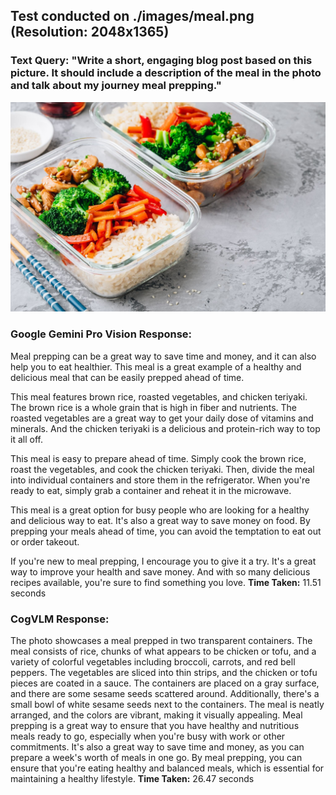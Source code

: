 ## Test conducted on ./images/meal.png (Resolution: 2048x1365)

### Text Query: "Write a short, engaging blog post based on this picture. It should include a description of the meal in the photo and talk about my journey meal prepping."

![Image](./images/meal.png)

### Google Gemini Pro Vision Response:
 Meal prepping can be a great way to save time and money, and it can also help you to eat healthier. This meal is a great example of a healthy and delicious meal that can be easily prepped ahead of time.

This meal features brown rice, roasted vegetables, and chicken teriyaki. The brown rice is a whole grain that is high in fiber and nutrients. The roasted vegetables are a great way to get your daily dose of vitamins and minerals. And the chicken teriyaki is a delicious and protein-rich way to top it all off.

This meal is easy to prepare ahead of time. Simply cook the brown rice, roast the vegetables, and cook the chicken teriyaki. Then, divide the meal into individual containers and store them in the refrigerator. When you're ready to eat, simply grab a container and reheat it in the microwave.

This meal is a great option for busy people who are looking for a healthy and delicious way to eat. It's also a great way to save money on food. By prepping your meals ahead of time, you can avoid the temptation to eat out or order takeout.

If you're new to meal prepping, I encourage you to give it a try. It's a great way to improve your health and save money. And with so many delicious recipes available, you're sure to find something you love.
**Time Taken:** 11.51 seconds

### CogVLM Response:
The photo showcases a meal prepped in two transparent containers. The meal consists of rice, chunks of what appears to be chicken or tofu, and a variety of colorful vegetables including broccoli, carrots, and red bell peppers. The vegetables are sliced into thin strips, and the chicken or tofu pieces are coated in a sauce. The containers are placed on a gray surface, and there are some sesame seeds scattered around. Additionally, there's a small bowl of white sesame seeds next to the containers. The meal is neatly arranged, and the colors are vibrant, making it visually appealing.
Meal prepping is a great way to ensure that you have healthy and nutritious meals ready to go, especially when you're busy with work or other commitments. It's also a great way to save time and money, as you can prepare a week's worth of meals in one go. By meal prepping, you can ensure that you're eating healthy and balanced meals, which is essential for maintaining a healthy lifestyle.
**Time Taken:** 26.47 seconds

